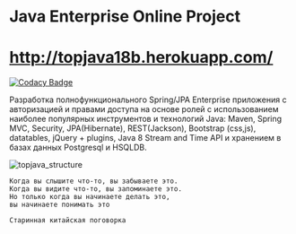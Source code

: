 Java Enterprise Online Project 
===============================

# http://topjava18b.herokuapp.com/

[![Codacy Badge](https://api.codacy.com/project/badge/Grade/5a26f93ef3b5456d9ebdb60b2cefd56b)](https://www.codacy.com/manual/iizdebski/topjava18b?utm_source=github.com&amp;utm_medium=referral&amp;utm_content=iizdebski/topjava18b&amp;utm_campaign=Badge_Grade)

Разработка полнофункционального Spring/JPA Enterprise приложения c авторизацией и правами доступа на основе ролей с использованием наиболее популярных инструментов и технологий Java: Maven, Spring MVC, Security, JPA(Hibernate), REST(Jackson), Bootstrap (css,js), datatables, jQuery + plugins, Java 8 Stream and Time API и хранением в базах данных Postgresql и HSQLDB.

![topjava_structure](https://user-images.githubusercontent.com/13649199/27433714-8294e6fe-575e-11e7-9c41-7f6e16c5ebe5.jpg)

    Когда вы слышите что-то, вы забываете это.
    Когда вы видите что-то, вы запоминаете это.
    Но только когда вы начинаете делать это,
    вы начинаете понимать это

    Старинная китайская поговорка

